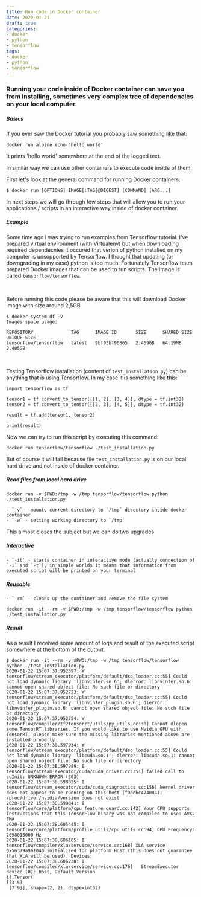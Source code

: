 ```yaml
---
title: Run code in Docker container
date: 2020-01-21
draft: true
categories:
- docker
- python
- tensorflow
tags:
- docker
- python
- tensorflow
---
```


### Running your code inside of Docker container can save you from installing, sometimes very complex tree of dependencies on your local computer.


##### Basics

If you ever saw the Docker tutorial you probably saw something like that:

`docker run alpine echo 'hello world'`

It prints 'hello world' somewhere at the end of the logged text.

In similar way we can use other containers to execute code inside of them.

First let's look at the general command for running Docker containers:  

`$ docker run [OPTIONS] IMAGE[:TAG|@DIGEST] [COMMAND] [ARG...]`

In next steps we will go through few steps that will allow you to run your applications / scripts in an interactive way inside of docker container.

##### Example

Some time ago I was trying to run examples from Tensorflow tutorial. I've prepared virtual environment (with Virtualenv) but when downloading required dependecnies it occured that verion of python installed on my computer is unsopported by Tensorflow. I thought that updating (or downgrading in my case) python is too much. Fortunately Tensorflow team prepared Docker images that can be used to run scripts. The image is called `tensorflow/tensorflow`.

<br/>

Before running this code please be aware that this will download Docker image with size around 2,5GB
```
$ docker system df -v
Images space usage:

REPOSITORY              TAG      IMAGE ID       SIZE      SHARED SIZE   UNIQUE SIZE 
tensorflow/tensorflow   latest   9bf93bf90865   2.469GB   64.19MB       2.405GB  
```

<br/>

Testing Tensorflow installation (content of `test_installation.py`) can be anything that is using Tensorflow. In my case it is something like this:

```
import tensorflow as tf

tensor1 = tf.convert_to_tensor([[1, 2], [3, 4]], dtype = tf.int32)
tensor2 = tf.convert_to_tensor([[2, 3], [4, 5]], dtype = tf.int32)

result = tf.add(tensor1, tensor2)

print(result)
```

Now we can try to run this script by executing this command:

`docker run tensorflow/tensorflow ./test_installation.py`

But of course it will fail because file `test_installation.py` is on our local hard drive and not inside of docker container.

##### Read files from local hard drive


`docker run -v $PWD:/tmp -w /tmp tensorflow/tensorflow python ./test_installation.py`

    - `-v` - mounts current directory to `/tmp` directory inside docker container  
    - `-w` - setting working directory to `/tmp`  

This almost closes the subject but we can do two upgrades

##### Interactive

    - `-it` - starts container in interactive mode (actually connection of `-i` and `-t`), in simple worlds it means that information from executed script will be printed on your terminal  

##### Reusable

    - `-rm` - cleans up the container and remove the file system  


`docker run -it --rm -v $PWD:/tmp -w /tmp tensorflow/tensorflow python ./test_installation.py`

##### Result

As a result I received some amount of logs and result of the executed script somewhere at the bottom of the output.
```
$ docker run -it --rm -v $PWD:/tmp -w /tmp tensorflow/tensorflow python ./test_installation.py
2020-01-22 15:07:37.952597: W tensorflow/stream_executor/platform/default/dso_loader.cc:55] Could not load dynamic library 'libnvinfer.so.6'; dlerror: libnvinfer.so.6: cannot open shared object file: No such file or directory
2020-01-22 15:07:37.952723: W tensorflow/stream_executor/platform/default/dso_loader.cc:55] Could not load dynamic library 'libnvinfer_plugin.so.6'; dlerror: libnvinfer_plugin.so.6: cannot open shared object file: No such file or directory
2020-01-22 15:07:37.952754: W tensorflow/compiler/tf2tensorrt/utils/py_utils.cc:30] Cannot dlopen some TensorRT libraries. If you would like to use Nvidia GPU with TensorRT, please make sure the missing libraries mentioned above are installed properly.
2020-01-22 15:07:38.597934: W tensorflow/stream_executor/platform/default/dso_loader.cc:55] Could not load dynamic library 'libcuda.so.1'; dlerror: libcuda.so.1: cannot open shared object file: No such file or directory
2020-01-22 15:07:38.597989: E tensorflow/stream_executor/cuda/cuda_driver.cc:351] failed call to cuInit: UNKNOWN ERROR (303)
2020-01-22 15:07:38.598025: I tensorflow/stream_executor/cuda/cuda_diagnostics.cc:156] kernel driver does not appear to be running on this host (f9debc474004): /proc/driver/nvidia/version does not exist
2020-01-22 15:07:38.598841: I tensorflow/core/platform/cpu_feature_guard.cc:142] Your CPU supports instructions that this TensorFlow binary was not compiled to use: AVX2 FMA
2020-01-22 15:07:38.605445: I tensorflow/core/platform/profile_utils/cpu_utils.cc:94] CPU Frequency: 2698015000 Hz
2020-01-22 15:07:38.606165: I tensorflow/compiler/xla/service/service.cc:168] XLA service 0x56379a961040 initialized for platform Host (this does not guarantee that XLA will be used). Devices:
2020-01-22 15:07:38.606238: I tensorflow/compiler/xla/service/service.cc:176]   StreamExecutor device (0): Host, Default Version
tf.Tensor(
[[3 5]
 [7 9]], shape=(2, 2), dtype=int32)
```

